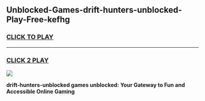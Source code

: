 
## Unblocked-Games-drift-hunters-unblocked-Play-Free-kefhg
<h3>
<a href="https://premium76.site?title=drift-hunters-unblocked&ref=09A">CLICK TO PLAY</a></h3>
<hr>

<h3>
<a href="https://premium76.site?title=drift-hunters-unblocked&ref=09A">CLICK 2 PLAY</a>
  
</h3>

<a href="https://premium76.site?title=drift-hunters-unblocked&ref=09A"><img src="https://clearcache.store/games.png"></a>


**drift-hunters-unblocked games unblocked: Your Gateway to Fun and Accessible Online Gaming**
